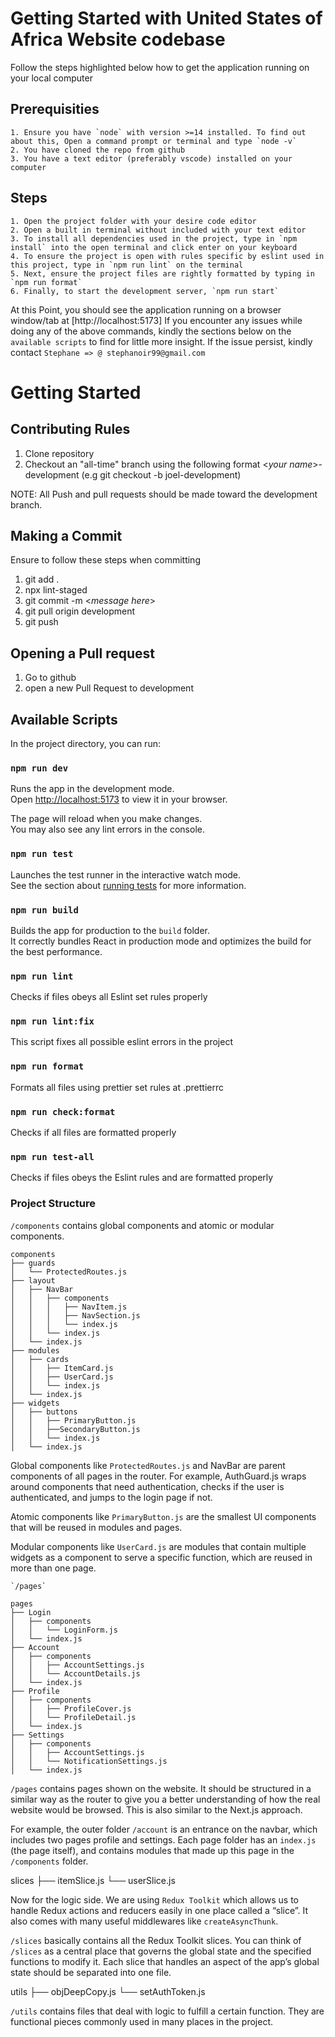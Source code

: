 # Getting Started with United States of Africa Website codebase

Follow the steps highlighted below how to get the application running on your local computer

## Prerequisities

    1. Ensure you have `node` with version >=14 installed. To find out about this, Open a command prompt or terminal and type `node -v`
    2. You have cloned the repo from github
    3. You have a text editor (preferably vscode) installed on your computer

## Steps

    1. Open the project folder with your desire code editor
    2. Open a built in terminal without included with your text editor
    3. To install all dependencies used in the project, type in `npm install` into the open terminal and click enter on your keyboard
    4. To ensure the project is open with rules specific by eslint used in this project, type in `npm run lint` on the terminal
    5. Next, ensure the project files are rightly formatted by typing in `npm run format`
    6. Finally, to start the development server, `npm run start`

At this Point, you should see the application running on a browser window/tab at [http://localhost:5173]
If you encounter any issues while doing any of the above commands, kindly the sections below on the `available scripts` to find for little more insight. If the issue persist, kindly contact `Stephane => @ stephanoir99@gmail.com`

# Getting Started

## Contributing Rules

1. Clone repository
2. Checkout an "all-time" branch using the following format <_your name_>-development (e.g git checkout -b joel-development)

NOTE: All Push and pull requests should be made toward the development branch.

## Making a Commit

Ensure to follow these steps when committing

1. git add .
2. npx lint-staged
3. git commit -m <_message here_>
4. git pull origin development
5. git push

## Opening a Pull request

1. Go to github
2. open a new Pull Request to development

## Available Scripts

In the project directory, you can run:

### `npm run dev`

Runs the app in the development mode.\
Open [http://localhost:5173](http://localhost:5173) to view it in your browser.

The page will reload when you make changes.\
You may also see any lint errors in the console.

### `npm run test`

Launches the test runner in the interactive watch mode.\
See the section about [running tests](https://facebook.github.io/create-react-app/docs/running-tests) for more information.

### `npm run build`

Builds the app for production to the `build` folder.\
It correctly bundles React in production mode and optimizes the build for the best performance.

### `npm run lint`

Checks if files obeys all Eslint set rules properly

### `npm run lint:fix`

This script fixes all possible eslint errors in the project

### `npm run format`

Formats all files using prettier set rules at .prettierrc

### `npm run check:format`

Checks if all files are formatted properly

### `npm run test-all`

Checks if files obeys the Eslint rules and are formatted properly

### Project Structure

`/components` contains global components and atomic or modular components.
```
components
├── guards
│   └── ProtectedRoutes.js
├── layout
│   ├── NavBar
│   │   ├── components
│   │   │   ├── NavItem.js
│   │   │   ├── NavSection.js
│   │   │   └── index.js
│   │   └── index.js
│   └── index.js
├── modules
│   ├── cards
│   │   ├── ItemCard.js
│   │   ├── UserCard.js
│   │   └── index.js
│   └── index.js
├── widgets
│   ├── buttons
│   │   ├── PrimaryButton.js
│   │   ├──SecondaryButton.js
│   │   └── index.js
│   └── index.js
```

Global components like `ProtectedRoutes.js` and NavBar are parent components of all pages in the router. For example, AuthGuard.js wraps around components that need authentication, checks if the user is authenticated, and jumps to the login page if not.

Atomic components like `PrimaryButton.js` are the smallest UI components that will be reused in modules and pages.

Modular components like `UserCard.js` are modules that contain multiple widgets as a component to serve a specific function, which are reused in more than one page.
```
`/pages`

pages
├── Login
│   ├── components
│   │   └── LoginForm.js
│   └── index.js
├── Account
│   ├── components
│   │   ├── AccountSettings.js
│   │   └── AccountDetails.js
│   └── index.js
├── Profile
│   ├── components
│   │   ├── ProfileCover.js
│   │   └── ProfileDetail.js
│   └── index.js
├── Settings
│   ├── components
│   │   ├── AccountSettings.js
│   │   └── NotificationSettings.js
│   └── index.js
```

`/pages` contains pages shown on the website. It should be structured in a similar way as the router to give you a better understanding of how the real website would be browsed. This is also similar to the Next.js approach.

For example, the outer folder `/account` is an entrance on the navbar, which includes two pages profile and settings. Each page folder has an `index.js` (the page itself), and contains modules that made up this page in the `/components` folder.

slices
├── itemSlice.js
└── userSlice.js

Now for the logic side. We are using `Redux Toolkit` which allows us to handle Redux actions and reducers easily in one place called a “slice”. It also comes with many useful middlewares like `createAsyncThunk`.

`/slices` basically contains all the Redux Toolkit slices. You can think of `/slices` as a central place that governs the global state and the specified functions to modify it. Each slice that handles an aspect of the app’s global state should be separated into one file.

utils
├── objDeepCopy.js
└── setAuthToken.js

`/utils` contains files that deal with logic to fulfill a certain function. They are functional pieces commonly used in many places in the project.
